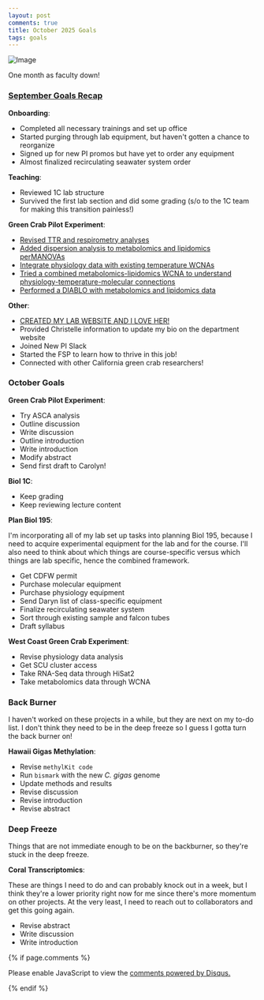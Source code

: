 ```yaml
---
layout: post
comments: true
title: October 2025 Goals
tags: goals
---
```


![Image](https://github.com/user-attachments/assets/8af6b17b-2190-4f4d-a62a-da2b08209b0e)

One month as faculty down!

### [September Goals Recap](https://yaaminiv.github.io/September-2025-Goals/)

**Onboarding**:

- Completed all necessary trainings and set up office
- Started purging through lab equipment, but haven't gotten a chance to reorganize
- Signed up for new PI promos but have yet to order any equipment
- Almost finalized recirculating seawater system order

**Teaching**:

- Reviewed 1C lab structure
- Survived the first lab section and did some grading (s/o to the 1C team for making this transition painless!)

**Green Crab Pilot Experiment**:

- [Revised TTR and respirometry analyses](https://yaaminiv.github.io/Green-Crab-Experiment-Part44/)
- [Added dispersion analysis to metabolomics and lipidomics perMANOVAs](https://yaaminiv.github.io/Green-Crab-Experiment-Part45/)
- [Integrate physiology data with existing temperature WCNAs](https://yaaminiv.github.io/Green-Crab-Experiment-Part46/)
- [Tried a combined metabolomics-lipidomics WCNA to understand physiology-temperature-molecular connections](https://yaaminiv.github.io/Green-Crab-Experiment-Part47/)
- [Performed a DIABLO with metabolomics and lipidomics data](https://yaaminiv.github.io/Green-Crab-Experiment-Part48/)

**Other**:

- [CREATED MY LAB WEBSITE AND I LOVE HER!](https://yaaminiv.github.io/mmep-lab/)
- Provided Christelle information to update my bio on the department website
- Joined New PI Slack
- Started the FSP to learn how to thrive in this job!
- Connected with other California green crab researchers!

### October Goals

**Green Crab Pilot Experiment**:

- Try ASCA analysis
- Outline discussion
- Write discussion
- Outline introduction
- Write introduction
- Modify abstract
- Send first draft to Carolyn!

**Biol 1C**:

- Keep grading
- Keep reviewing lecture content

**Plan Biol 195**:

I'm incorporating all of my lab set up tasks into planning Biol 195, because I need to acquire experimental equipment for the lab and for the course. I'll also need to think about which things are course-specific versus which things are lab specific, hence the combined framework.

- Get CDFW permit
- Purchase molecular equipment
- Purchase physiology equipment
- Send Daryn list of class-specific equipment
- Finalize recirculating seawater system
- Sort through existing sample and falcon tubes
- Draft syllabus

**West Coast Green Crab Experiment**:

- Revise physiology data analysis
- Get SCU cluster access
- Take RNA-Seq data through HiSat2
- Take metabolomics data through WCNA

### Back Burner

I haven't worked on these projects in a while, but they are next on my to-do list. I don't think they need to be in the deep freeze so I guess I gotta turn the back burner on!

**Hawaii Gigas Methylation**:

- Revise `methylKit code`
- Run `bismark` with the new *C. gigas* genome
- Update methods and results
- Revise discussion
- Revise introduction
- Revise abstract

### Deep Freeze

Things that are not immediate enough to be on the backburner, so they're stuck in the deep freeze.

**Coral Transcriptomics**:

These are things I need to do and can probably knock out in a week, but I think they're a lower priority right now for me since there's more momentum on other projects. At the very least, I need to reach out to collaborators and get this going again.

- Revise abstract
- Write discussion
- Write introduction

{% if page.comments %}

<div id="disqus_thread"></div>
<script>

/**
*  RECOMMENDED CONFIGURATION VARIABLES: EDIT AND UNCOMMENT THE SECTION BELOW TO INSERT DYNAMIC VALUES FROM YOUR PLATFORM OR CMS.
*  LEARN WHY DEFINING THESE VARIABLES IS IMPORTANT: https://disqus.com/admin/universalcode/#configuration-variables*/
/*
var disqus_config = function () {
this.page.url = PAGE_URL;  // Replace PAGE_URL with your page's canonical URL variable
this.page.identifier = PAGE_IDENTIFIER; // Replace PAGE_IDENTIFIER with your page's unique identifier variable
};
*/
(function() { // DON'T EDIT BELOW THIS LINE
var d = document, s = d.createElement('script');
s.src = 'https://the-responsible-grad-student.disqus.com/embed.js';
s.setAttribute('data-timestamp', +new Date());
(d.head || d.body).appendChild(s);
})();
</script>
<noscript>Please enable JavaScript to view the <a href="https://disqus.com/?ref_noscript">comments powered by Disqus.</a></noscript>

{% endif %}

<script id="dsq-count-scr" src="//the-responsible-grad-student.disqus.com/count.js" async></script>
